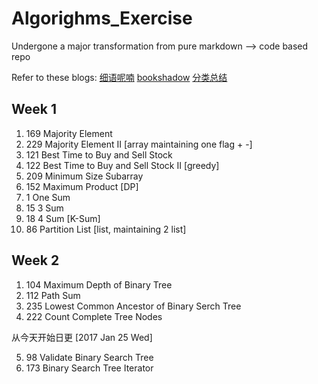 # Algorighms_Exercise
Undergone a major transformation from pure markdown --> code based repo

Refer to these blogs:
[细语呢喃](https://www.hrwhisper.me/?s=partition&submit=Search)
[bookshadow](http://bookshadow.com/leetcode/)
[分类总结](http://blog.csdn.net/linhuanmars/article/category/2336231)

## Week 1
1. 169 Majority Element
2. 229 Majority Element II [array maintaining one flag + -]
3. 121 Best Time to Buy and Sell Stock
4. 122 Best Time to Buy and Sell Stock II [greedy]
5. 209 Minimum Size Subarray
6. 152 Maximum Product [DP]
7. 1 One Sum
8. 15 3 Sum
9. 18 4 Sum [K-Sum]
10. 86 Partition List [list, maintaining 2 list]

## Week 2
1. 104 Maximum Depth of Binary Tree
2. 112 Path Sum
3. 235 Lowest Common Ancestor of Binary Serch Tree
4. 222 Count Complete Tree Nodes

从今天开始日更
[2017 Jan 25 Wed]

5. 98 Validate Binary Search Tree
6. 173 Binary Search Tree Iterator
